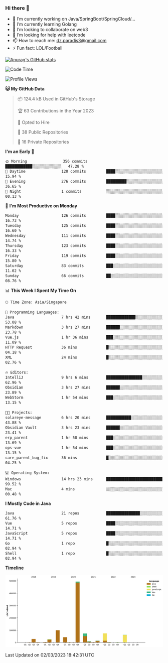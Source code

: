 ### Hi there 👋

- 🔭 I’m currently working on Java/SpringBoot/SpringCloud/...
- 🌱 I’m currently learning Golang
- 👯 I’m looking to collaborate on web3
- 🤔 I’m looking for help with leetcode
- 📫 How to reach me: dz.paradis3@gmail.com
- ⚡ Fun fact: LOL/Football

[![Anurag's GitHub stats](https://github-readme-stats.vercel.app/api?username=xiumu2017&show_icons=true&theme=radical)](https://github.com/anuraghazra/github-readme-stats)

<!--
**xiumu2017/xiumu2017** is a ✨ _special_ ✨ repository because its `README.md` (this file) appears on your GitHub profile.

Here are some ideas to get you started:

- 🔭 I’m currently working on ...
- 🌱 I’m currently learning ...
- 👯 I’m looking to collaborate on ...
- 🤔 I’m looking for help with ...
- 💬 Ask me about ...
- 📫 How to reach me: ...
- 😄 Pronouns: ...
- ⚡ Fun fact: ...
-->

<!--START_SECTION:waka-->
![Code Time](http://img.shields.io/badge/Code%20Time-1%2C215%20hrs%2049%20mins-blue)

![Profile Views](http://img.shields.io/badge/Profile%20Views-14-blue)

**🐱 My GitHub Data** 

> 📦 124.4 kB Used in GitHub's Storage 
 > 
> 🏆 63 Contributions in the Year 2023
 > 
> 💼 Opted to Hire
 > 
> 📜 38 Public Repositories 
 > 
> 🔑 16 Private Repositories 
 > 
**I'm an Early 🐤** 

```text
🌞 Morning                356 commits         ████████████░░░░░░░░░░░░░   47.28 % 
🌆 Daytime                120 commits         ████░░░░░░░░░░░░░░░░░░░░░   15.94 % 
🌃 Evening                276 commits         █████████░░░░░░░░░░░░░░░░   36.65 % 
🌙 Night                  1 commits           ░░░░░░░░░░░░░░░░░░░░░░░░░   00.13 % 
```
📅 **I'm Most Productive on Monday** 

```text
Monday                   126 commits         ████░░░░░░░░░░░░░░░░░░░░░   16.73 % 
Tuesday                  125 commits         ████░░░░░░░░░░░░░░░░░░░░░   16.60 % 
Wednesday                111 commits         ████░░░░░░░░░░░░░░░░░░░░░   14.74 % 
Thursday                 123 commits         ████░░░░░░░░░░░░░░░░░░░░░   16.33 % 
Friday                   119 commits         ████░░░░░░░░░░░░░░░░░░░░░   15.80 % 
Saturday                 83 commits          ███░░░░░░░░░░░░░░░░░░░░░░   11.02 % 
Sunday                   66 commits          ██░░░░░░░░░░░░░░░░░░░░░░░   08.76 % 
```


📊 **This Week I Spent My Time On** 

```text
🕑︎ Time Zone: Asia/Singapore

💬 Programming Languages: 
Java                     7 hrs 42 mins       █████████████░░░░░░░░░░░░   53.08 % 
Markdown                 3 hrs 27 mins       ██████░░░░░░░░░░░░░░░░░░░   23.78 % 
Vue.js                   1 hr 36 mins        ███░░░░░░░░░░░░░░░░░░░░░░   11.09 % 
HTTP Request             36 mins             █░░░░░░░░░░░░░░░░░░░░░░░░   04.18 % 
XML                      24 mins             █░░░░░░░░░░░░░░░░░░░░░░░░   02.76 % 

🔥 Editors: 
IntelliJ                 9 hrs 6 mins        ████████████████░░░░░░░░░   62.96 % 
Obsidian                 3 hrs 27 mins       ██████░░░░░░░░░░░░░░░░░░░   23.89 % 
WebStorm                 1 hr 54 mins        ███░░░░░░░░░░░░░░░░░░░░░░   13.15 % 

🐱‍💻 Projects: 
solareye-message         6 hrs 20 mins       ███████████░░░░░░░░░░░░░░   43.88 % 
Obsidian Vault           3 hrs 23 mins       ██████░░░░░░░░░░░░░░░░░░░   23.41 % 
erp_parent               1 hr 58 mins        ███░░░░░░░░░░░░░░░░░░░░░░   13.69 % 
ops-vue                  1 hr 54 mins        ███░░░░░░░░░░░░░░░░░░░░░░   13.15 % 
care_parent_bug_fix      36 mins             █░░░░░░░░░░░░░░░░░░░░░░░░   04.25 % 

💻 Operating System: 
Windows                  14 hrs 23 mins      █████████████████████████   99.52 % 
Mac                      4 mins              ░░░░░░░░░░░░░░░░░░░░░░░░░   00.48 % 
```

**I Mostly Code in Java** 

```text
Java                     21 repos            ███████████████░░░░░░░░░░   61.76 % 
Vue                      5 repos             ████░░░░░░░░░░░░░░░░░░░░░   14.71 % 
JavaScript               5 repos             ████░░░░░░░░░░░░░░░░░░░░░   14.71 % 
Go                       1 repo              █░░░░░░░░░░░░░░░░░░░░░░░░   02.94 % 
Shell                    1 repo              █░░░░░░░░░░░░░░░░░░░░░░░░   02.94 % 
```



**Timeline**

![Lines of Code chart](https://raw.githubusercontent.com/xiumu2017/xiumu2017/main/assets/bar_graph.png)


 Last Updated on 02/03/2023 18:42:31 UTC
<!--END_SECTION:waka-->
